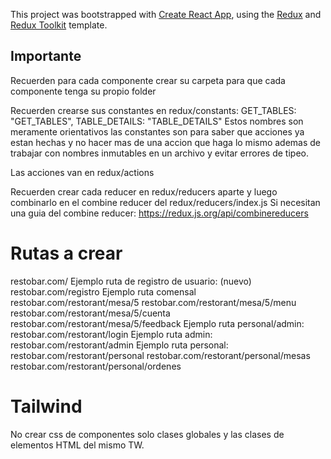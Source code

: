 This project was bootstrapped with [Create React App](https://github.com/facebook/create-react-app), using the [Redux](https://redux.js.org/) and [Redux Toolkit](https://redux-toolkit.js.org/) template.

## Importante

Recuerden para cada componente crear su carpeta para que cada componente tenga su propio folder

Recuerden crearse sus constantes en redux/constants:
GET_TABLES: "GET_TABLES",
TABLE_DETAILS: "TABLE_DETAILS"
Estos nombres son meramente orientativos las constantes son para saber que acciones ya estan hechas y no hacer mas de una accion que haga lo mismo ademas de trabajar con nombres inmutables en un archivo y evitar errores de tipeo.

Las acciones van en redux/actions

Recuerden crear cada reducer en redux/reducers aparte y luego combinarlo en el combine reducer del redux/reducers/index.js
Si necesitan una guia del combine reducer: https://redux.js.org/api/combinereducers

# Rutas a crear

restobar.com/
Ejemplo ruta de registro de usuario: (nuevo)
restobar.com/registro
Ejemplo ruta comensal
restobar.com/restorant/mesa/5
restobar.com/restorant/mesa/5/menu
restobar.com/restorant/mesa/5/cuenta
restobar.com/restorant/mesa/5/feedback
Ejemplo ruta personal/admin:
restobar.com/restorant/login
Ejemplo ruta admin:
restobar.com/restorant/admin
Ejemplo ruta personal:
restobar.com/restorant/personal
restobar.com/restorant/personal/mesas
restobar.com/restorant/personal/ordenes

# Tailwind

No crear css de componentes solo clases globales y las clases de elementos HTML del mismo TW.